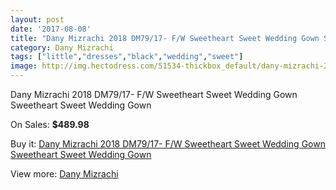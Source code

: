 ```yaml
---
layout: post
date: '2017-08-08'
title: "Dany Mizrachi 2018 DM79/17- F/W Sweetheart Sweet Wedding Gown Sweetheart Sweet Wedding Gown"
category: Dany Mizrachi
tags: ["little","dresses","black","wedding","sweet"]
image: http://img.hectodress.com/51534-thickbox_default/dany-mizrachi-2018-dm79-17-f-w-sweetheart-sweet-wedding-gown-sweetheart-sweet-wedding-gown.jpg
---
```

Dany Mizrachi 2018 DM79/17- F/W Sweetheart Sweet Wedding Gown Sweetheart Sweet Wedding Gown

On Sales: **$489.98**
<a href="https://www.hectodress.com/dany-mizrachi/16297-dany-mizrachi-2018-dm79-17-f-w-sweetheart-sweet-wedding-gown-sweetheart-sweet-wedding-gown.html"><amp-img layout="responsive" width="600" height="600" src="//img.hectodress.com/51534-thickbox_default/dany-mizrachi-2018-dm79-17-f-w-sweetheart-sweet-wedding-gown-sweetheart-sweet-wedding-gown.jpg" alt="Dany Mizrachi 2018 DM79/17- F/W Sweetheart Sweet Wedding Gown Sweetheart Sweet Wedding Gown 0" /></a>
<a href="https://www.hectodress.com/dany-mizrachi/16297-dany-mizrachi-2018-dm79-17-f-w-sweetheart-sweet-wedding-gown-sweetheart-sweet-wedding-gown.html"><amp-img layout="responsive" width="600" height="600" src="//img.hectodress.com/51536-thickbox_default/dany-mizrachi-2018-dm79-17-f-w-sweetheart-sweet-wedding-gown-sweetheart-sweet-wedding-gown.jpg" alt="Dany Mizrachi 2018 DM79/17- F/W Sweetheart Sweet Wedding Gown Sweetheart Sweet Wedding Gown 1" /></a>
<a href="https://www.hectodress.com/dany-mizrachi/16297-dany-mizrachi-2018-dm79-17-f-w-sweetheart-sweet-wedding-gown-sweetheart-sweet-wedding-gown.html"><amp-img layout="responsive" width="600" height="600" src="//img.hectodress.com/51535-thickbox_default/dany-mizrachi-2018-dm79-17-f-w-sweetheart-sweet-wedding-gown-sweetheart-sweet-wedding-gown.jpg" alt="Dany Mizrachi 2018 DM79/17- F/W Sweetheart Sweet Wedding Gown Sweetheart Sweet Wedding Gown 2" /></a>

Buy it: [Dany Mizrachi 2018 DM79/17- F/W Sweetheart Sweet Wedding Gown Sweetheart Sweet Wedding Gown](https://www.hectodress.com/dany-mizrachi/16297-dany-mizrachi-2018-dm79-17-f-w-sweetheart-sweet-wedding-gown-sweetheart-sweet-wedding-gown.html "Dany Mizrachi 2018 DM79/17- F/W Sweetheart Sweet Wedding Gown Sweetheart Sweet Wedding Gown")

View more: [Dany Mizrachi](https://www.hectodress.com/312-dany-mizrachi "Dany Mizrachi")